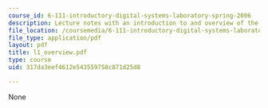 ```yaml
---
course_id: 6-111-introductory-digital-systems-laboratory-spring-2006
description: Lecture notes with an introduction to and overview of the course.
file_location: /coursemedia/6-111-introductory-digital-systems-laboratory-spring-2006/317da3eef4612e543559758c871d25d8_l1_overview.pdf
file_type: application/pdf
layout: pdf
title: l1_overview.pdf
type: course
uid: 317da3eef4612e543559758c871d25d8

---
```

None